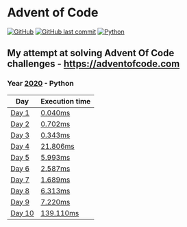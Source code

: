 # Advent of Code

[![GitHub](https://img.shields.io/github/license/Noettore/AdventOfCode)](./LICENSE)
[![GitHub last commit](https://img.shields.io/github/last-commit/Noettore/AdventOfCode)](https://github.com/Noettore/AdventOfCode/commit/master)
[![Python](https://github.com/Noettore/AdventOfCode/workflows/Python/badge.svg)](https://github.com/Noettore/AdventOfCode/actions?query=workflow%3APython)

## My attempt at solving Advent Of Code challenges - https://adventofcode.com

### Year [2020](https://adventofcode.com/2020/) - Python

| Day                                            | Execution time                                 |
| ---------------------------------------------- | ---------------------------------------------- |
| [Day 1](https://adventofcode.com/2020/day/1)   | [0.040ms](./2020-python/solutions/day_01.py)   |
| [Day 2](https://adventofcode.com/2020/day/2)   | [0.702ms](./2020-python/solutions/day_02.py)   |
| [Day 3](https://adventofcode.com/2020/day/3)   | [0.343ms](./2020-python/solutions/day_03.py)   |
| [Day 4](https://adventofcode.com/2020/day/4)   | [21.806ms](./2020-python/solutions/day_04.py)  |
| [Day 5](https://adventofcode.com/2020/day/5)   | [5.993ms](./2020-python/solutions/day_05.py)   |
| [Day 6](https://adventofcode.com/2020/day/6)   | [2.587ms](./2020-python/solutions/day_06.py)   |
| [Day 7](https://adventofcode.com/2020/day/7)   | [1.689ms](./2020-python/solutions/day_07.py)   |
| [Day 8](https://adventofcode.com/2020/day/8)   | [6.313ms](./2020-python/solutions/day_08.py)   |
| [Day 9](https://adventofcode.com/2020/day/9)   | [7.220ms](./2020-python/solutions/day_09.py)   |
| [Day 10](https://adventofcode.com/2020/day/10) | [139.110ms](./2020-python/solutions/day_10.py) |
